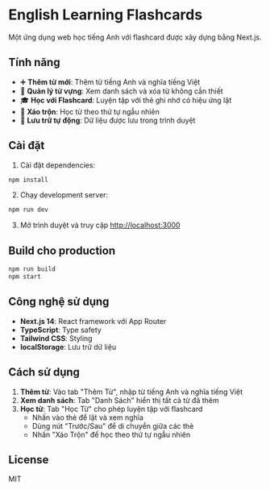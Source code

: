 # English Learning Flashcards

Một ứng dụng web học tiếng Anh với flashcard được xây dựng bằng Next.js.

## Tính năng

- ➕ **Thêm từ mới**: Thêm từ tiếng Anh và nghĩa tiếng Việt
- 📝 **Quản lý từ vựng**: Xem danh sách và xóa từ không cần thiết
- 🎓 **Học với Flashcard**: Luyện tập với thẻ ghi nhớ có hiệu ứng lật
- 🔀 **Xáo trộn**: Học từ theo thứ tự ngẫu nhiên
- 💾 **Lưu trữ tự động**: Dữ liệu được lưu trong trình duyệt

## Cài đặt

1. Cài đặt dependencies:

```bash
npm install
```

2. Chạy development server:

```bash
npm run dev
```

3. Mở trình duyệt và truy cập [http://localhost:3000](http://localhost:3000)

## Build cho production

```bash
npm run build
npm start
```

## Công nghệ sử dụng

- **Next.js 14**: React framework với App Router
- **TypeScript**: Type safety
- **Tailwind CSS**: Styling
- **localStorage**: Lưu trữ dữ liệu

## Cách sử dụng

1. **Thêm từ**: Vào tab "Thêm Từ", nhập từ tiếng Anh và nghĩa tiếng Việt
2. **Xem danh sách**: Tab "Danh Sách" hiển thị tất cả từ đã thêm
3. **Học từ**: Tab "Học Từ" cho phép luyện tập với flashcard
   - Nhấn vào thẻ để lật và xem nghĩa
   - Dùng nút "Trước/Sau" để di chuyển giữa các thẻ
   - Nhấn "Xáo Trộn" để học theo thứ tự ngẫu nhiên

## License

MIT
